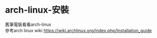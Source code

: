 # arch-linux-安裝  
舊筆電裝看看arch-linux  
參考arch linux wiki
<https://wiki.archlinux.org/index.php/Installation_guide>
